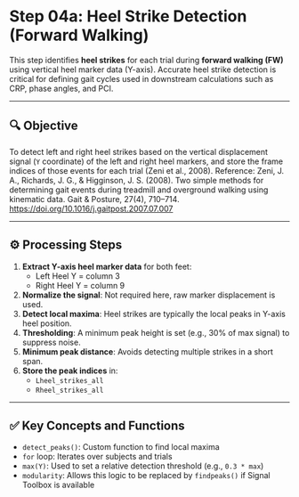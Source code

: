 # Step 04a: Heel Strike Detection (Forward Walking)

This step identifies **heel strikes** for each trial during **forward walking (FW)** using vertical heel marker data (Y-axis). Accurate heel strike detection is critical for defining gait cycles used in downstream calculations such as CRP, phase angles, and PCI.

---

## 🔍 Objective

To detect left and right heel strikes based on the vertical displacement signal (`Y` coordinate) of the left and right heel markers, and store the frame indices of those events for each trial (Zeni et al., 2008). 
Reference: Zeni, J. A., Richards, J. G., & Higginson, J. S. (2008). Two simple methods for determining gait events during treadmill and overground walking using kinematic data. Gait & Posture, 27(4), 710–714. https://doi.org/10.1016/j.gaitpost.2007.07.007

---

## ⚙️ Processing Steps

1. **Extract Y-axis heel marker data** for both feet:
   - Left Heel Y = column 3
   - Right Heel Y = column 9
2. **Normalize the signal**: Not required here, raw marker displacement is used.
3. **Detect local maxima**: Heel strikes are typically the local peaks in Y-axis heel position.
4. **Thresholding**: A minimum peak height is set (e.g., 30% of max signal) to suppress noise.
5. **Minimum peak distance**: Avoids detecting multiple strikes in a short span.
6. **Store the peak indices** in:
   - `Lheel_strikes_all`
   - `Rheel_strikes_all`

---

## ✅ Key Concepts and Functions

- `detect_peaks()`: Custom function to find local maxima
- `for` loop: Iterates over subjects and trials
- `max(Y)`: Used to set a relative detection threshold (e.g., `0.3 * max`)
- `modularity`: Allows this logic to be replaced by `findpeaks()` if Signal Toolbox is available
